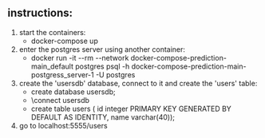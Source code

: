 ## instructions:
1. start the containers:
    - docker-compose up
2. enter the postgres server using another container:
    - docker run -it --rm --network docker-compose-prediction-main_default postgres psql -h docker-compose-prediction-main-postgress_server-1 -U postgres
3. create the 'usersdb' database, connect to it and create the 'users' table:
    - create database usersdb;
    - \connect usersdb
    - create table users (
      id integer PRIMARY KEY GENERATED BY DEFAULT AS IDENTITY, 
      name varchar(40));
4. go to localhost:5555/users
